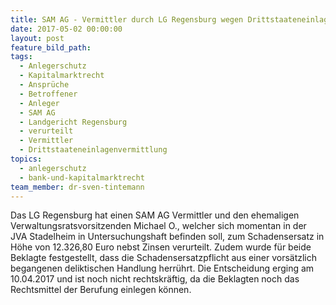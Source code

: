 ```yaml
---
title: SAM AG - Vermittler durch LG Regensburg wegen Drittstaateneinlagenvermittlung verurteilt
date: 2017-05-02 00:00:00
layout: post
feature_bild_path:
tags:
  - Anlegerschutz
  - Kapitalmarktrecht
  - Ansprüche
  - Betroffener
  - Anleger
  - SAM AG
  - Landgericht Regensburg
  - verurteilt
  - Vermittler
  - Drittstaateneinlagenvermittlung
topics:
  - anlegerschutz
  - bank-und-kapitalmarktrecht
team_member: dr-sven-tintemann
---
```



Das LG Regensburg hat einen SAM AG Vermittler und den ehemaligen Verwaltungsratsvorsitzenden Michael O., welcher sich momentan in der JVA Stadelheim in Untersuchungshaft befinden soll, zum Schadensersatz in Höhe von 12.326,80 Euro nebst Zinsen verurteilt. Zudem wurde für beide Beklagte festgestellt, dass die Schadensersatzpflicht aus einer vorsätzlich begangenen deliktischen Handlung herrührt. Die Entscheidung erging am 10.04.2017 und ist noch nicht rechtskräftig, da die Beklagten noch das Rechtsmittel der Berufung einlegen können.